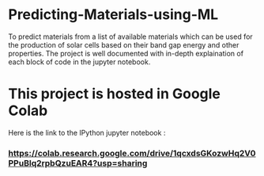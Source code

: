# Predicting-Materials-using-ML
To predict materials from a list of available materials which can be used for the production of solar cells based on their band gap energy and other properties.
The project is well documented with in-depth explaination of each block of code in the jupyter notebook.

# This project is hosted in Google Colab
Here is the link to the IPython jupyter notebook :
### https://colab.research.google.com/drive/1qcxdsGKozwHq2V0PPuBlq2rpbQzuEAR4?usp=sharing
